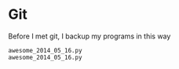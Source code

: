 Git
======

Before I met git, I backup my programs in this way

```
awesome_2014_05_16.py
awesome_2014_05_16.py
```
